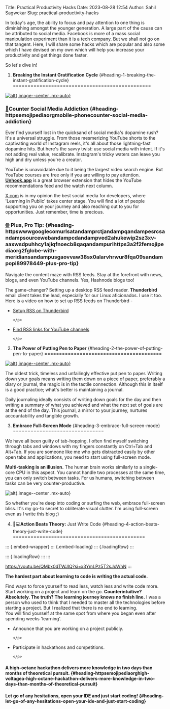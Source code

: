 Title: Practical Productivity Hacks
Date: 2023-08-28 12:54
Author: Sahil Sagwekar
Slug: practical-productivity-hacks

In today's age, the ability to focus and pay attention to one thing is diminishing amongst the younger generation. A large part of the cause can be attributed to social media. Facebook is more of a mass social manipulation experiment than it is a tech company. But we shall not go on that tangent. Here, I will share some hacks which are popular and also some which I have devised on my own which will help you increase your productivity and get things done faster.


So let's dive in!


1. **Breaking the Instant Gratification Cycle** {#heading-1-breaking-the-instant-gratification-cycle}
===============================================


[![alt](https://images.unsplash.com/photo-1563986768494-4dee2763ff3f?ixlib=rb-4.0.3&ixid=M3wxMjA3fDB8MHxwaG90by1wYWdlfHx8fGVufDB8fHx8fA%3D%3D&auto=format&fit=crop&w=2070&q=80){.image--center .mx-auto}](https://unsplash.com/photos/tLZhFRLj6nY)


### [📱](https://emojipedia.org/mobile-phone)Counter Social Media Addiction {#heading-httpsemojipediaorgmobile-phonecounter-social-media-addiction}


Ever find yourself lost in the quicksand of social media's dopamine rush? It's a universal struggle. From those mesmerizing YouTube shorts to the captivating world of Instagram reels, it's all about those lightning-fast dopamine hits. But here's the savvy twist: use social media with intent. If it's not adding real value, recalibrate. Instagram's tricky waters can leave you high and dry unless you're a creator.


YouTube is unavoidable due to it being the largest video search engine. But YouTube courses are free only if you are willing to pay attention. [**Unhook.app**](https://unhook.app/) is a great browser extension that hides the YouTube recommendations feed and the watch next column.


[X.com](http://x.com) is in my opinion the best social media for developers, where 'Learning in Public' takes center stage. You will find a lot of people supporting you on your journey and also reaching out to you for opportunities. Just remember, time is precious.


### [🌐](https://www.google.com/url?sa=t&rct=j&q=&esrc=s&source=web&cd=&ved=2ahUKEwip2sz3xv-AAxWsdPUHHcY1AJIQFnoECB8QAQ&url=https%3A%2F%2Femojipedia.org%2Fglobe-with-meridians&usg=AOvVaw38sx0AlaRVHRWUR8Fqa09s&opi=89978449) **Plus, Pro Tip:** {#heading-httpswwwgooglecomurlsatandamprctjandampqandampesrcsandampsourcewebandampcdandampved2ahukewip2sz3xv-aaxwsdpuhhcy1ajiqfnoecb8qaqandampurlhttps3a2f2femojipediaorg2fglobe-with-meridiansandampusgaovvaw38sx0alarvhrwur8fqa09sandampopi89978449-plus-pro-tip}


Navigate the content maze with RSS feeds. Stay at the forefront with news, blogs, and even YouTube channels. Yes, Hashnode blogs too!


The game-changer? Setting up a desktop RSS feed reader. **Thunderbird** email client takes the lead, especially for our Linux aficionados. I use it too. Here is a video on how to set up RSS feeds on Thunderbird -


-   [Setup RSS on Thunderbird](https://youtu.be/rF3Yrguwy0M?si=8FPhCaGIOVhrRk28)

    ```{=html}
    </p>
    ```

-   [Find RSS links for YouTube channels](https://authory.com/blog/create-a-youtube-rss-feed-with-vastly-increased-limits)

    ```{=html}
    </p>
    ```


2. **The Power of Putting Pen to Paper** {#heading-2-the-power-of-putting-pen-to-paper}
========================================


[![alt](https://images.unsplash.com/photo-1572273869941-45732d6f581c?ixlib=rb-4.0.3&ixid=M3wxMjA3fDB8MHxwaG90by1wYWdlfHx8fGVufDB8fHx8fA%3D%3D&auto=format&fit=crop&w=2069&q=80){.image--center .mx-auto}](https://unsplash.com/photos/6qThS1x6P6A)


The oldest trick, timeless and unfailingly effective put pen to paper. Writing down your goals means writing them down on a piece of paper, preferably a diary or journal, the magic is in the tactile connection. Although this in itself is a good practice; what's better is maintaining a journal.


Daily journaling ideally consists of writing down goals for the day and then writing a summary of what you achieved and what the next set of goals are at the end of the day. This journal, a mirror to your journey, nurtures accountability and tangible growth.


3. **Embrace Full-Screen Mode** {#heading-3-embrace-full-screen-mode}
===============================


We have all been guilty of tab-hopping. I often find myself switching through tabs and windows with my fingers constantly on Ctrl+Tab and Alt+Tab. If you are someone like me who gets distracted easily by other open tabs and applications, you need to start using full-screen mode.


**Multi-tasking is an illusion.** The human brain works similarly to a single-core CPU in this aspect. You cannot handle two processes at the same time, you can only switch between tasks. For us humans, switching between tasks can be very counter-productive.


![alt](https://cdn.hashnode.com/res/hashnode/image/upload/v1693233003752/04bc3bfd-473e-422d-804a-16ea75e7971c.png){.image--center .mx-auto}


So whether you're deep into coding or surfing the web, embrace full-screen bliss. It's my go-to secret to obliterate visual clutter. I'm using full-screen even as I write this blog ;)


4. 👨💻**Action Beats Theory:** Just Write Code {#heading-4-action-beats-theory-just-write-code}
=============================================


::: {.embed-wrapper}
::: {.embed-loading}
::: {.loadingRow}
:::

::: {.loadingRow}
:::
:::

<https://youtu.be/QMbx0dTWJIQ?si=x3YmLPz5T2sJxWhN>
:::



**The hardest part about learning to code is writing the actual code.**


Find ways to force yourself to read less, watch less and write code more. Start working on a project and learn on the go. **Counterintuitive? Absolutely. The truth? The learning journey knows no finish line.** I was a person who used to think that I needed to master all the technologies before starting a project. But I realized that there is no end to learning.  
You will find yourself at the same spot from where you began even after spending weeks 'learning'.


-   Announce that you are working on a project publicly.

    ```{=html}
    </p>
    ```

-   Participate in hackathons and competitions.

    ```{=html}
    </p>
    ```


#### [](https://emojipedia.org/high-voltage)A high-octane hackathon delivers more knowledge in two days than months of theoretical pursuit. {#heading-httpsemojipediaorghigh-voltagea-high-octane-hackathon-delivers-more-knowledge-in-two-days-than-months-of-theoretical-pursuit}


#### Let go of any hesitations, open your IDE and just start coding! {#heading-let-go-of-any-hesitations-open-your-ide-and-just-start-coding}


